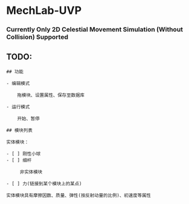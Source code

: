 # MechLab-UVP

### Currently Only 2D Celestial Movement Simulation (Without Collision) Supported

## TODO:

	## 功能

	- 编辑模式

		拖模块、设置属性、保存至数据库

	- 运行模式

		开始、暂停

	## 模块列表

	实体模块：

	- [ ] 刚性小球
	- [ ] 细杆

		 非实体模块

	- [ ] 力(链接到某个模块上的某点)

	实体模块具有摩擦因数、质量、弹性(按反射动量的比例)、初速度等属性
